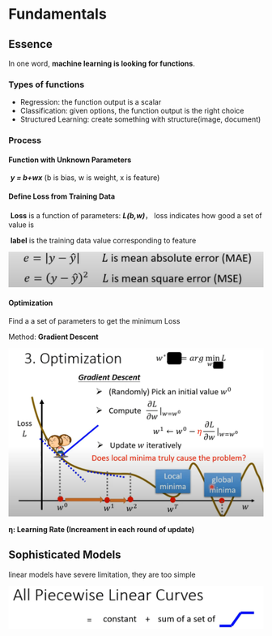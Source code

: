 # Fundamentals

## Essence

In one word, **machine learning is looking for functions**.

### Types of functions

* Regression: the function output is a scalar
* Classification: given options, the function output is the right choice
* Structured Learning: create something with structure(image, document)

### Process

#### Function with Unknown Parameters

​	***y = b+wx*** (b is bias, w is weight, x is feature)

#### Define Loss from Training Data

​	**Loss** is a function of parameters: ***L(b,w)***， loss indicates how good a set of value is

​	**label** is the training data value corresponding to feature

![Loss](.\media\Loss.png)



#### Optimization

Find a a set of parameters to get the minimum Loss

Method: **Gradient Descent**

![GradientDescent](.\media\GradientDescent.png)

**η: Learning Rate (Increament in each round of update)**



## Sophisticated Models

linear models have severe limitation, they are too simple

![piecewise](.\media\piecewise.png)